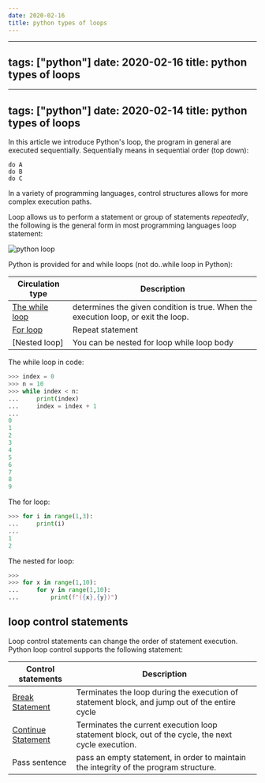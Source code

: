 ```yaml
---
date: 2020-02-16
title: python types of loops
---
```

---
tags: ["python"]
date: 2020-02-16
title: python types of loops
---
---
tags: ["python"]
date: 2020-02-14
title: python types of loops
---
In this article we introduce Python's loop, the program in general are executed sequentially. Sequentially means in sequential order (top down):

```
do A
do B
do C
```

In a variety of programming languages, control structures allows for more complex execution paths.

Loop allows us to perform a statement or group of statements *repeatedly*, the following is the general form in most programming languages ​​loop statement:

![python loop](https://dev-to-uploads.s3.amazonaws.com/i/urxflqstc9x0qipigomi.jpg)

Python is provided for and while loops (not do..while loop in Python):

Circulation type | Description
--- | ---
[The while loop](https://pythonprogramminglanguage.com/while-loop/) | determines the given condition is true. When the execution loop, or exit the loop.
[For loop](https://pythonbasics.org/for-loops/) | Repeat statement
[Nested loop] | You can be nested for loop while loop body

The while loop in code:

```python
>>> index = 0
>>> n = 10
>>> while index < n:
...     print(index)
...     index = index + 1
... 
0
1
2
3
4
5
6
7
8
9
```

The for loop:

```python
>>> for i in range(1,3):
...     print(i)
... 
1
2
```

The nested for loop:

```python
>>> 
>>> for x in range(1,10):
...     for y in range(1,10):
...         print(f"({x},{y})")
```

## loop control statements

Loop control statements can change the order of statement execution. Python loop control supports the following statement:

Control statements | Description
--- | ---
[Break Statement](https://dev.to/libertycodervice/python-break-statement-4ki5) | Terminates the loop during the execution of statement block, and jump out of the entire cycle
[Continue Statement](https://dev.to/libertycodervice/python-continue-statement-dme) | Terminates the current execution loop statement block, out of the cycle, the next cycle execution.
Pass sentence | pass an empty statement, in order to maintain the integrity of the program structure.
